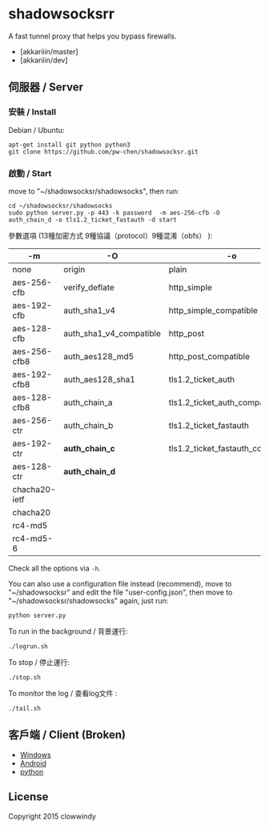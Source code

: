 shadowsocksrr
===========

A fast tunnel proxy that helps you bypass firewalls.
* [akkariiin/master]
* [akkariiin/dev]

伺服器 / Server
------
### 安裝 / Install

Debian / Ubuntu:

    apt-get install git python python3
    git clone https://github.com/pw-chen/shadowsocksr.git

### 啟動 / Start

move to "~/shadowsocksr/shadowsocks", then run:

    cd ~/shadowsocksr/shadowsocks
    sudo python server.py -p 443 -k password  -m aes-256-cfb -O auth_chain_d -o tls1.2_ticket_fastauth -d start

參數選項 (13種加密方式 9種協議（protocol）9種混淆（obfs） ):

| 	-m	 | 	 -O	 | 	-o	 |
| 	-----	 | 	-------	 | 	-----	 |
| 	none	 | 	origin	 | 	plain	 |
| 	aes-256-cfb	 | 	verify_deflate	 | 	http_simple	 |
| 	aes-192-cfb	 | 	auth_sha1_v4	 | 	http_simple_compatible	 |
| 	aes-128-cfb	 | 	auth_sha1_v4_compatible	 | 	http_post	 |
| 	aes-256-cfb8	 | 	auth_aes128_md5	 | 	http_post_compatible	 |
| 	aes-192-cfb8	 | 	auth_aes128_sha1	 | 	tls1.2_ticket_auth	 |
| 	aes-128-cfb8	 | 	auth_chain_a	 | 	tls1.2_ticket_auth_compatible	 |
| 	aes-256-ctr	 | 	auth_chain_b	 | 	tls1.2_ticket_fastauth	 |
| 	aes-192-ctr	 | 	__auth_chain_c__	 | 	tls1.2_ticket_fastauth_compatible	 |
| 	aes-128-ctr	 | 	__auth_chain_d__	 | 		 |
| 	chacha20-ietf	 | 		 | 		 |
| 	chacha20	 | 		 | 		 |
| 	rc4-md5	 | 		 | 		 |
| 	rc4-md5-6	 | 		 | 		 |

Check all the options via `-h`.

You can also use a configuration file instead (recommend), move to "~/shadowsocksr" and edit the file "user-config.json", then move to "~/shadowsocksr/shadowsocks" again, just run:

    python server.py

To run in the background / 背景運行:

    ./logrun.sh

To stop / 停止運行:

    ./stop.sh

To monitor the log / 查看log文件 :

    ./tail.sh


客戶端 / Client (Broken)
------

* [Windows]
* [Android]
* [python]

License
-------

Copyright 2015 clowwindy

[Android]:           https://github.com/shadowsocksrr/shadowsocksr-android/releases
[Windows]:           https://github.com/shadowsocksrr/shadowsocksr-csharp/releases
[python]:            https://github.com/shadowsocksrr/shadowsocksr/tree/akkariiin/dev
[python/akkariiin/master]:  https://github.com/shadowsocksrr/shadowsocksr/tree/akkariiin/master
[python/akkariiin/dev]:     https://github.com/shadowsocksrr/shadowsocksr/tree/akkariiin/dev
